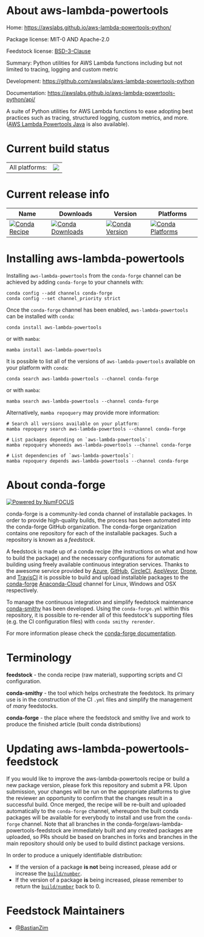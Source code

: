 About aws-lambda-powertools
===========================

Home: https://awslabs.github.io/aws-lambda-powertools-python/

Package license: MIT-0 AND Apache-2.0

Feedstock license: [BSD-3-Clause](https://github.com/conda-forge/aws-lambda-powertools-feedstock/blob/main/LICENSE.txt)

Summary: Python utilities for AWS Lambda functions including but not limited to tracing, logging and custom metric

Development: https://github.com/awslabs/aws-lambda-powertools-python

Documentation: https://awslabs.github.io/aws-lambda-powertools-python/api/

A suite of Python utilities for AWS Lambda functions to ease adopting best practices such as tracing, structured logging,
custom metrics, and more. ([AWS Lambda Powertools Java](https://github.com/awslabs/aws-lambda-powertools-java) is also available).


Current build status
====================


<table><tr><td>All platforms:</td>
    <td>
      <a href="https://dev.azure.com/conda-forge/feedstock-builds/_build/latest?definitionId=11933&branchName=main">
        <img src="https://dev.azure.com/conda-forge/feedstock-builds/_apis/build/status/aws-lambda-powertools-feedstock?branchName=main">
      </a>
    </td>
  </tr>
</table>

Current release info
====================

| Name | Downloads | Version | Platforms |
| --- | --- | --- | --- |
| [![Conda Recipe](https://img.shields.io/badge/recipe-aws--lambda--powertools-green.svg)](https://anaconda.org/conda-forge/aws-lambda-powertools) | [![Conda Downloads](https://img.shields.io/conda/dn/conda-forge/aws-lambda-powertools.svg)](https://anaconda.org/conda-forge/aws-lambda-powertools) | [![Conda Version](https://img.shields.io/conda/vn/conda-forge/aws-lambda-powertools.svg)](https://anaconda.org/conda-forge/aws-lambda-powertools) | [![Conda Platforms](https://img.shields.io/conda/pn/conda-forge/aws-lambda-powertools.svg)](https://anaconda.org/conda-forge/aws-lambda-powertools) |

Installing aws-lambda-powertools
================================

Installing `aws-lambda-powertools` from the `conda-forge` channel can be achieved by adding `conda-forge` to your channels with:

```
conda config --add channels conda-forge
conda config --set channel_priority strict
```

Once the `conda-forge` channel has been enabled, `aws-lambda-powertools` can be installed with `conda`:

```
conda install aws-lambda-powertools
```

or with `mamba`:

```
mamba install aws-lambda-powertools
```

It is possible to list all of the versions of `aws-lambda-powertools` available on your platform with `conda`:

```
conda search aws-lambda-powertools --channel conda-forge
```

or with `mamba`:

```
mamba search aws-lambda-powertools --channel conda-forge
```

Alternatively, `mamba repoquery` may provide more information:

```
# Search all versions available on your platform:
mamba repoquery search aws-lambda-powertools --channel conda-forge

# List packages depending on `aws-lambda-powertools`:
mamba repoquery whoneeds aws-lambda-powertools --channel conda-forge

# List dependencies of `aws-lambda-powertools`:
mamba repoquery depends aws-lambda-powertools --channel conda-forge
```


About conda-forge
=================

[![Powered by
NumFOCUS](https://img.shields.io/badge/powered%20by-NumFOCUS-orange.svg?style=flat&colorA=E1523D&colorB=007D8A)](https://numfocus.org)

conda-forge is a community-led conda channel of installable packages.
In order to provide high-quality builds, the process has been automated into the
conda-forge GitHub organization. The conda-forge organization contains one repository
for each of the installable packages. Such a repository is known as a *feedstock*.

A feedstock is made up of a conda recipe (the instructions on what and how to build
the package) and the necessary configurations for automatic building using freely
available continuous integration services. Thanks to the awesome service provided by
[Azure](https://azure.microsoft.com/en-us/services/devops/), [GitHub](https://github.com/),
[CircleCI](https://circleci.com/), [AppVeyor](https://www.appveyor.com/),
[Drone](https://cloud.drone.io/welcome), and [TravisCI](https://travis-ci.com/)
it is possible to build and upload installable packages to the
[conda-forge](https://anaconda.org/conda-forge) [Anaconda-Cloud](https://anaconda.org/)
channel for Linux, Windows and OSX respectively.

To manage the continuous integration and simplify feedstock maintenance
[conda-smithy](https://github.com/conda-forge/conda-smithy) has been developed.
Using the ``conda-forge.yml`` within this repository, it is possible to re-render all of
this feedstock's supporting files (e.g. the CI configuration files) with ``conda smithy rerender``.

For more information please check the [conda-forge documentation](https://conda-forge.org/docs/).

Terminology
===========

**feedstock** - the conda recipe (raw material), supporting scripts and CI configuration.

**conda-smithy** - the tool which helps orchestrate the feedstock.
                   Its primary use is in the construction of the CI ``.yml`` files
                   and simplify the management of *many* feedstocks.

**conda-forge** - the place where the feedstock and smithy live and work to
                  produce the finished article (built conda distributions)


Updating aws-lambda-powertools-feedstock
========================================

If you would like to improve the aws-lambda-powertools recipe or build a new
package version, please fork this repository and submit a PR. Upon submission,
your changes will be run on the appropriate platforms to give the reviewer an
opportunity to confirm that the changes result in a successful build. Once
merged, the recipe will be re-built and uploaded automatically to the
`conda-forge` channel, whereupon the built conda packages will be available for
everybody to install and use from the `conda-forge` channel.
Note that all branches in the conda-forge/aws-lambda-powertools-feedstock are
immediately built and any created packages are uploaded, so PRs should be based
on branches in forks and branches in the main repository should only be used to
build distinct package versions.

In order to produce a uniquely identifiable distribution:
 * If the version of a package **is not** being increased, please add or increase
   the [``build/number``](https://docs.conda.io/projects/conda-build/en/latest/resources/define-metadata.html#build-number-and-string).
 * If the version of a package **is** being increased, please remember to return
   the [``build/number``](https://docs.conda.io/projects/conda-build/en/latest/resources/define-metadata.html#build-number-and-string)
   back to 0.

Feedstock Maintainers
=====================

* [@BastianZim](https://github.com/BastianZim/)

